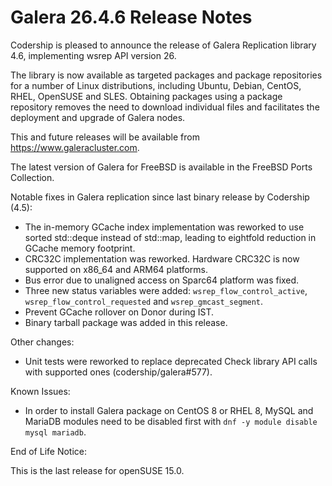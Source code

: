 # Galera 26.4.6 Release Notes

Codership is pleased to announce the release of Galera Replication library 4.6, implementing wsrep API version 26.

The library is now available as targeted packages and package repositories for a number of Linux distributions, including Ubuntu, Debian, CentOS, RHEL, OpenSUSE and SLES. Obtaining packages using a package repository removes the need to download individual files and facilitates the deployment and upgrade of Galera nodes.

This and future releases will be available from https://www.galeracluster.com.

The latest version of Galera for FreeBSD is available in the FreeBSD Ports Collection.

Notable fixes in Galera replication since last binary release by Codership (4.5):

* The in-memory GCache index implementation was reworked to use sorted std::deque instead of std::map, leading to eightfold reduction in GCache memory footprint.
* CRC32C implementation was reworked. Hardware CRC32C is now supported on x86\_64 and ARM64 platforms.
* Bus error due to unaligned access on Sparc64 platform was fixed.
* Three new status variables were added: `wsrep_flow_control_active`, `wsrep_flow_control_requested` and `wsrep_gmcast_segment`.
* Prevent GCache rollover on Donor during IST.
* Binary tarball package was added in this release.

Other changes:

* Unit tests were reworked to replace deprecated Check library API calls with supported ones (codership/galera#577).

Known Issues:

* In order to install Galera package on CentOS 8 or RHEL 8, MySQL and MariaDB modules need to be disabled first with `dnf -y module disable mysql mariadb`.

End of Life Notice:

This is the last release for openSUSE 15.0.
